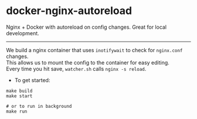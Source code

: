 # docker-nginx-autoreload

Nginx + Docker with autoreload on config changes. Great for local development.

---

We build a nginx container that uses `inotifywait` to check for `nginx.conf` changes.  
This allows us to mount the config to the container for easy editing.  
Every time you hit save, `watcher.sh` calls `nginx -s reload`.  

* To get started:

```
make build
make start

# or to run in background
make run
```
